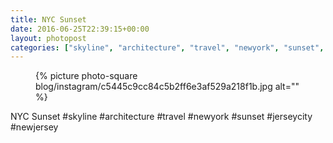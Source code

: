 ```yaml
---
title: NYC Sunset
date: 2016-06-25T22:39:15+00:00
layout: photopost
categories: ["skyline", "architecture", "travel", "newyork", "sunset", "jerseycity", "newjersey", "photos", "instagram"]
---
```


<figure class="photo photo--square">
  {% picture photo-square blog/instagram/c5445c9cc84c5b2ff6e3af529a218f1b.jpg alt="" %}
</figure>

NYC Sunset
#skyline #architecture #travel #newyork #sunset #jerseycity #newjersey
